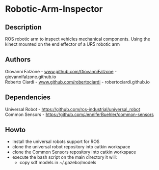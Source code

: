 # Robotic-Arm-Inspector
## Description
ROS robotic arm to inspect vehicles mechanical components.
Using the kinect mounted on the end effector of a UR5 robotic arm

## Authors
Giovanni Falzone - www.github.com/GiovanniFalzone - giovannifalzone.github.io \
Roberto Ciardi - www.github.com/robertociardi - robertociardi.github.io

## Dependencies
Universal Robot - https://github.com/ros-industrial/universal_robot \
Common Sensors - https://github.com/JenniferBuehler/common-sensors

## Howto
- Install the universal robots support for ROS
- clone the universal robot repository into catkin workspace
- clone the Common Sensors repository into catkin workspace
- execute the bash script on the main directory it will:
  - copy sdf models in ~/.gazebo/models

  
  
